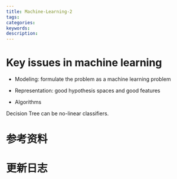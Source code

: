 ```yaml
---
title: Machine-Learning-2
tags:
categories:
keywords:
description:
---
```


# Key issues in machine learning

- Modeling: formulate the problem as a machine learning problem

- Representation: good hypothesis spaces and good features
    
- Algorithms

Decision Tree can be no-linear classifiers.

# 参考资料

# 更新日志
